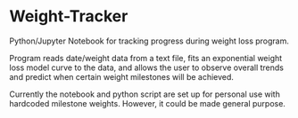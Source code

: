 # Weight-Tracker
Python/Jupyter Notebook for tracking progress during weight loss program.

Program reads date/weight data from a text file, fits an exponential 
weight loss model curve to the data, and allows the user to observe 
overall trends and predict when certain weight milestones will be achieved.

Currently the notebook and python script are set up for personal use
with hardcoded milestone weights. However, it could be made general
purpose.
